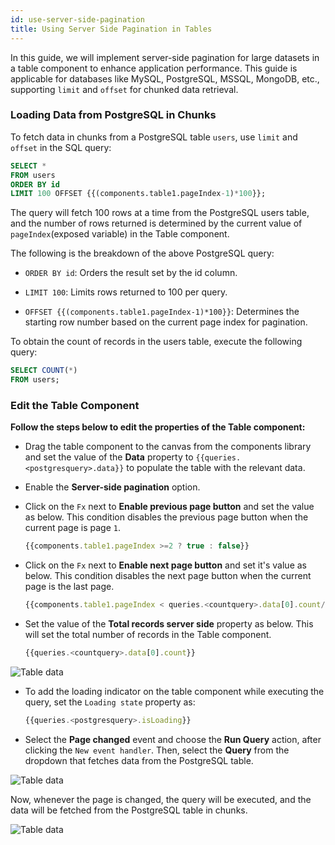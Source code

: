 ```yaml
---
id: use-server-side-pagination
title: Using Server Side Pagination in Tables
---
```


<div style={{paddingBottom:'24px'}}>

In this guide, we will implement server-side pagination for large datasets in a table component to enhance application performance. This guide is applicable for databases like MySQL, PostgreSQL, MSSQL, MongoDB, etc., supporting `limit` and `offset` for chunked data retrieval. 

</div>

<div>

### Loading Data from PostgreSQL in Chunks

To fetch data in chunks from a PostgreSQL table `users`, use `limit` and `offset` in the SQL query:

```sql title="PostgreSQL query"
SELECT *
FROM users
ORDER BY id
LIMIT 100 OFFSET {{(components.table1.pageIndex-1)*100}};
```
  
The query will fetch 100 rows at a time from the PostgreSQL users table, and the number of rows returned is determined by the current value of `pageIndex`(exposed variable) in the Table component.

The following is the breakdown of the above PostgreSQL query:

- `ORDER BY id`: Orders the result set by the id column.

- `LIMIT 100`: Limits rows returned to 100 per query.

- `OFFSET {{(components.table1.pageIndex-1)*100}}`: Determines the starting row number based on the current page index for pagination.


To obtain the count of records in the users table, execute the following query:
  
```sql
SELECT COUNT(*)
FROM users;
```

</div>

<div>

### Edit the Table Component

**Follow the steps below to edit the properties of the Table component:**

- Drag the table component to the canvas from the components library and set the value of the **Data** property to `{{queries.<postgresquery>.data}}`  to populate the table with the relevant data.

- Enable the **Server-side pagination** option.
- Click on the `Fx` next to **Enable previous page button** and set the value as below. This condition disables the previous page button when the current page is page `1`.

  ```js
  {{components.table1.pageIndex >=2 ? true : false}}
  ```

- Click on the `Fx` next to **Enable next page button** and set it's value as below. This condition disables the next page button when the current page is the last page.
  ```js
  {{components.table1.pageIndex < queries.<countquery>.data[0].count/100 ? true : false}}
  ```

- Set the value of the **Total records server side** property as below. This will set the total number of records in the Table component. 
  ```js
  {{queries.<countquery>.data[0].count}}
  ```

<div style={{textAlign: 'center'}}>
  <img className="screenshot-full" src="/img/how-to/server-side/pagination-v2.png" alt="Table data" />
</div>


- To add the loading indicator on the table component while executing the query, set the `Loading state` property as:

  ```js
  {{queries.<postgresquery>.isLoading}}
  ```
- Select the **Page changed** event and choose the **Run Query** action, after clicking the `New event handler`. Then, select the **Query** from the dropdown that fetches data from the PostgreSQL table.

<div style={{textAlign: 'center'}}>
<img style={{ width: '100%', border:'0', marginBottom:'15px', borderRadius:'5px', boxShadow: '0px 1px 3px rgba(0, 0, 0, 0.2)' }} className="screenshot-full" src="/img/how-to/server-side/event-v2.png" alt="Table data" />
</div>

Now, whenever the page is changed, the query will be executed, and the data will be fetched from the PostgreSQL table in chunks.

  <div style={{textAlign: 'center'}}>
    <img  className="screenshot-full" src="/img/how-to/server-side/change-v2.gif" alt="Table data" />
  </div>

</div>
